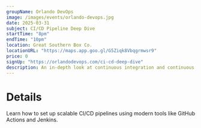 ```yaml
---
groupName: Orlando DevOps
image: /images/events/orlando-devops.jpg
date: 2025-03-31
subject: CI/CD Pipeline Deep Dive
startTime: "8pm"
endTime: "10pm"
location: Great Southern Box Co.
locationURL: "https://maps.app.goo.gl/G5Ziqk8Vbqgrmwsr9"
price: 0
signUp: "https://orlandodevops.com/ci-cd-deep-dive"
description: An in-depth look at continuous integration and continuous deployment workflows.
---
```


# Details

Learn how to set up scalable CI/CD pipelines using modern tools like GitHub Actions and Jenkins.
